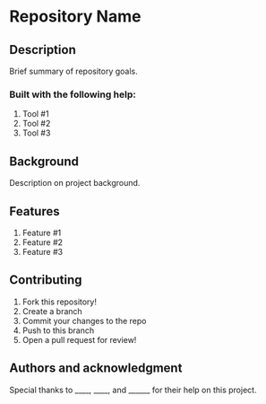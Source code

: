 # Repository Name

## Description
Brief summary of repository goals. 

### Built with the following help: 
1. Tool #1
2. Tool #2
3. Tool #3

## Background
Description on project background. 

## Features
1. Feature #1
2. Feature #2
3. Feature #3

## Contributing
1. Fork this repository!
2. Create a branch 
3. Commit your changes to the repo
4. Push to this branch
5.  Open a pull request for review!

## Authors and acknowledgment

Special thanks to ____, ____, and ______ for their help on this project. 
